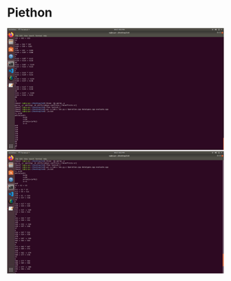 # Piethon
![alt text](https://github.com/toughdude07/Piethon/blob/main/Example_Without_ICG.png)
![alt text](https://github.com/toughdude07/Piethon/blob/main/Example_With_ICG.png)

